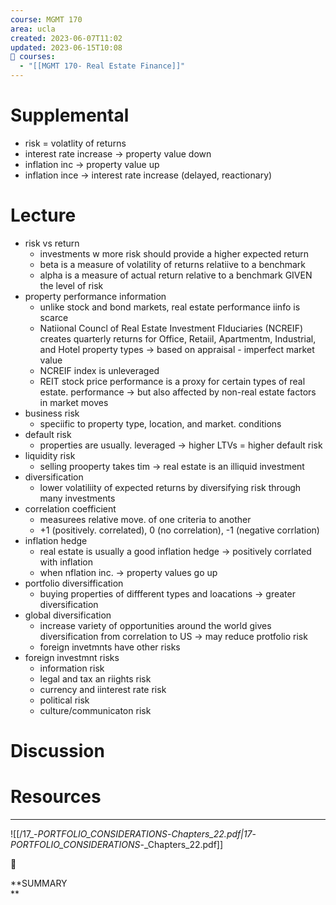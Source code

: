 ```yaml
---
course: MGMT 170
area: ucla
created: 2023-06-07T11:02
updated: 2023-06-15T10:08
📕 courses:
  - "[[MGMT 170- Real Estate Finance]]"
---
```

# Supplemental

- risk = volatlity of returns
- interest rate increase → property value down
- inflation inc → property value up
- inflation ince → interest rate increase (delayed, reactionary)

# Lecture

- risk vs return
    - investments w more risk should provide a higher expected return
    - beta is a measure of volatility of returns relatiive to a benchmark
    - alpha is a measure of actual return relative to a benchmark GIVEN the level of risk
- property performance information
    - unlike stock and bond markets, real estate performance iinfo is scarce
    - Natiional Councl of Real Estate Investment FIduciaries (NCREIF) creates quarterly returns for Office, Retaiil, Apartmentm, Industrial, and Hotel property types → based on appraisal - imperfect market value
    - NCREIF index is unleveraged
    - REIT stock price performance is a proxy for certain types of real estate. performance → but also affected by non-real estate factors in market moves
- business risk
    - speciific to property type, location, and market. conditions
- default risk
    - properties are usually. leveraged → higher LTVs = higher default risk
- liquidity risk
    - selling prooperty takes tim → real estate is an illiquid investment
- diversification
    - lower volatiliity of expected returns by diversifying risk through many investments
- correlation coefficient
    - measurees relative move. of one criteria to another
    - +1 (positively. correlated), 0 (no correlation), -1 (negative corrlation)
- inflation hedge
    - real estate is usually a good inflation hedge → positively corrlated with inflation
    - when nflation inc. → property values go up
- portfolio diversiffication
    - buying properties of diffferent types and loacations → greater diversification
- global diversification
    - increase variety of opportunities around the world gives diversification from correlation to US → may reduce protfolio risk
    - foreign invetmnts have other risks
- foreign investmnt risks
    - information risk
    - legal and tax an riights risk
    - currency and iinterest rate risk
    - political risk
    - culture/communicaton risk

# Discussion

# Resources

---

![[/17_-_PORTFOLIO_CONSIDERATIONS_-_Chapters_22.pdf|17_-_PORTFOLIO_CONSIDERATIONS_-_Chapters_22.pdf]]

📌

**SUMMARY  
**